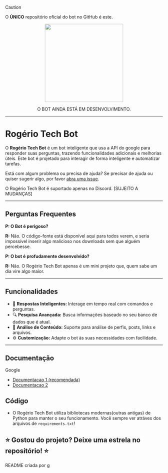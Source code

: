 > [!CAUTION]
> O **ÚNICO** repositório oficial do bot no GitHub é este.

<p align="center">
    <img src="https://i.imgur.com/TKphVxW.png" width="250" height="250">
</p>

<div align="center">

O BOT AINDA ESTÁ EM DESENVOLVIMENTO.

</div>

---

# Rogério Tech Bot

O **Rogério Tech Bot** é um bot inteligente que usa a API do google para responder suas perguntas, trazendo funcionalidades adicionais e melhorias úteis. Este bot é projetado para interagir de forma inteligente e automatizar tarefas.

Está com algum problema ou precisa de ajuda? Se precisar de ajuda ou quiser sugerir algo, por favor [abra uma issue](https://github.com/Kameil/Rogerio-Tech-Bot/issues).

O Rogério Tech Bot é suportado apenas no Discord. [SUJEITO A MUDANÇAS]

---

## Perguntas Frequentes

**P: O Bot é perigoso?**

**R:** Não. O código-fonte está disponível aqui para todos verem, e seria impossível inserir algo malicioso nos downloads sem que alguém percebesse.

**P: O bot é profudamente desenvolvido?**

**R:** Não. O Rogério Tech Bot apenas é um mini projeto que, quem sabe um dia vire algo maior.

---

## Funcionalidades

- 🤖 **Respostas Inteligentes:** Interage em tempo real com comandos e perguntas.
- 🔍 **Pesquisa Avançada:** Busca informações baseado no seu banco de dados que é atual.
- 📄 **Análise de Conteúdo:** Suporte para análise de perfis, posts, links e arquivos.
- ⚙️ **Customização:** Adapte o bot às suas necessidades com facilidade.

---

## Documentação
Google
- [Documentacao 1 (recomendada)](https://googleapis.github.io/python-genai/ "Documentacao 1 (recomendada)")
- [Documentacao 2](https://ai.google.dev/gemini-api/docs/quickstart?hl=pt-br&lang=python "Documentacao 2")

## Código
- O Rogério Tech Bot utiliza bibliotecas modernas(outras antigas) de Python para manter o seu funcionamento. Você sempre ver atráves dos arquivos de `requirements.txt`!

**⭐ Gostou do projeto? Deixe uma estrela no repositório! ⭐**
---
README criada por [g](https://github.com/repudiar)
